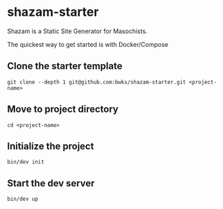 # shazam-starter

Shazam is a Static Site Generator for Masochists.

The quickest way to get started is with Docker/Compose

## Clone the starter template
```
git clone --depth 1 git@github.com:bwks/shazam-starter.git <project-name>
```

## Move to project directory
```
cd <project-name>
```

## Initialize the project
```
bin/dev init
```

## Start the dev server
```
bin/dev up
```